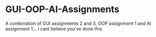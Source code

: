 # GUI-OOP-AI-Assignments
A combination of GUI assignments 2 and 3, OOP assignment 1 and AI assignment 1... i cant believe you've done this
